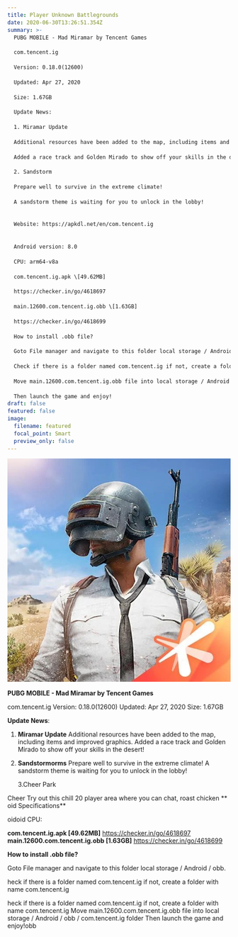 ```yaml
---
title: Player Unknown Battlegrounds
date: 2020-06-30T13:26:51.354Z
summary: >-
  PUBG MOBILE - Mad Miramar by Tencent Games

  com.tencent.ig

  Version: 0.18.0(12600)

  Updated: Apr 27, 2020

  Size: 1.67GB

  Update News:

  1. Miramar Update

  Additional resources have been added to the map, including items and improved graphics. 

  Added a race track and Golden Mirado to show off your skills in the desert!

  2. Sandstorm

  Prepare well to survive in the extreme climate!

  A sandstorm theme is waiting for you to unlock in the lobby!


  Website: https://apkdl.net/en/com.tencent.ig


  Android version: 8.0

  CPU: arm64-v8a

  com.tencent.ig.apk \[49.62MB]

  https://checker.in/go/4618697

  main.12600.com.tencent.ig.obb \[1.63GB]

  https://checker.in/go/4618699

  How to install .obb file?

  Goto File manager and navigate to this folder local storage / Android / obb

  Check if there is a folder named com.tencent.ig if not, create a folder with name com.tencent.ig

  Move main.12600.com.tencent.ig.obb file into local storage / Android / obb / com.tencent.ig folder

  Then launch the game and enjoy!
draft: false
featured: false
image:
  filename: featured
  focal_point: Smart
  preview_only: false
---
```

![](img_20200618_003711_775.jpg)

**PUBG MOBILE - Mad Miramar by Tencent Games**

com.tencent.ig
Version: 0.18.0(12600)
Updated: Apr 27, 2020
Size: 1.67GB

**Update News**:

1. **Miramar Update**
   Additional resources have been added to the map, including items and improved graphics. 
   Added a race track and Golden Mirado to show off your skills in the desert!
2. **Sandstormorms**
      Prepare well to survive in the extreme climate!
      A sandstorm theme is waiting for you to unlock in the lobby!

   3.Cheer Park

Cheer
Try out this chill 20 player area where you can chat, roast chicken **
oid
S﻿pecifications**

oidoid
CPU: 


**com.tencent.ig.apk \[49.62MB]**
https://checker.in/go/4618697
**main.12600.com.tencent.ig.obb \[1.63GB]**
https://checker.in/go/4618699

**How to install .obb file?**

Goto File manager and navigate to this folder local storage / Android / obb.﻿

heck if there is a folder named com.tencent.ig if not, create a folder with name com.tencent.ig

heck if there is a folder named com.tencent.ig if not, create a folder with name com.tencent.ig
Move main.12600.com.tencent.ig.obb file into local storage / Android / obb / com.tencent.ig folder
Then launch the game and enjoy!obb